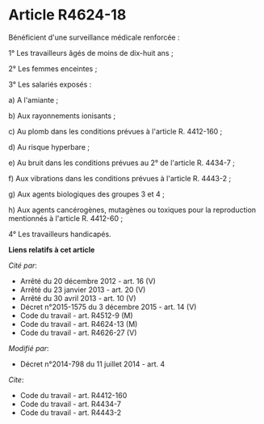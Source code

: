 # Article R4624-18

Bénéficient d'une surveillance médicale renforcée : 

1° Les travailleurs âgés de moins de dix-huit ans ; 

2° Les femmes enceintes ; 

3° Les salariés exposés : 

a) A l'amiante ; 

b) Aux rayonnements ionisants ; 

c) Au plomb dans les conditions prévues à l'article R. 4412-160 ; 

d) Au risque hyperbare ; 

e) Au bruit dans les conditions prévues au 2° de l'article R. 4434-7 ; 

f) Aux vibrations dans les conditions prévues à l'article R. 4443-2 ; 

g) Aux agents biologiques des groupes 3 et 4 ; 

h) Aux agents cancérogènes, mutagènes ou toxiques pour la reproduction    mentionnés à l'article R. 4412-60 ; 

4° Les travailleurs handicapés.

**Liens relatifs à cet article**

_Cité par_:

  - Arrêté du 20 décembre 2012 - art. 16 (V)
  - Arrêté du 23 janvier 2013 - art. 20 (V)
  - Arrêté du 30 avril 2013 - art. 10 (V)
  - Décret n°2015-1575 du 3 décembre 2015 - art. 14 (V)
  - Code du travail - art. R4512-9 (M)
  - Code du travail - art. R4624-13 (M)
  - Code du travail - art. R4626-27 (V)

_Modifié par_:

  - Décret n°2014-798 du 11 juillet 2014 - art. 4

_Cite_:

  - Code du travail - art. R4412-160
  - Code du travail - art. R4434-7
  - Code du travail - art. R4443-2
